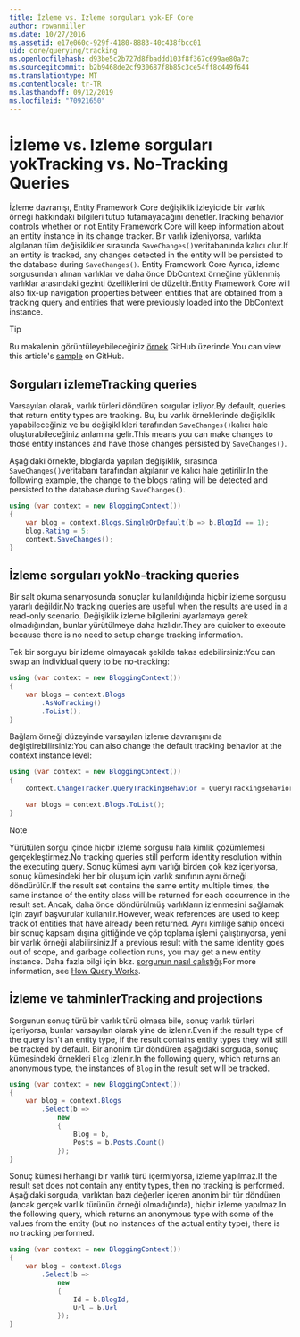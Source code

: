 ```yaml
---
title: İzleme vs. Izleme sorguları yok-EF Core
author: rowanmiller
ms.date: 10/27/2016
ms.assetid: e17e060c-929f-4180-8883-40c438fbcc01
uid: core/querying/tracking
ms.openlocfilehash: d93be5c2b727d8fbaddd103f8f367c699ae80a7c
ms.sourcegitcommit: b2b9468de2cf930687f8b85c3ce54ff8c449f644
ms.translationtype: MT
ms.contentlocale: tr-TR
ms.lasthandoff: 09/12/2019
ms.locfileid: "70921650"
---
```

# <a name="tracking-vs-no-tracking-queries"></a><span data-ttu-id="dede9-102">İzleme vs. Izleme sorguları yok</span><span class="sxs-lookup"><span data-stu-id="dede9-102">Tracking vs. No-Tracking Queries</span></span>

<span data-ttu-id="dede9-103">İzleme davranışı, Entity Framework Core değişiklik izleyicide bir varlık örneği hakkındaki bilgileri tutup tutamayacağını denetler.</span><span class="sxs-lookup"><span data-stu-id="dede9-103">Tracking behavior controls whether or not Entity Framework Core will keep information about an entity instance in its change tracker.</span></span> <span data-ttu-id="dede9-104">Bir varlık izleniyorsa, varlıkta algılanan tüm değişiklikler sırasında `SaveChanges()`veritabanında kalıcı olur.</span><span class="sxs-lookup"><span data-stu-id="dede9-104">If an entity is tracked, any changes detected in the entity will be persisted to the database during `SaveChanges()`.</span></span> <span data-ttu-id="dede9-105">Entity Framework Core Ayrıca, izleme sorgusundan alınan varlıklar ve daha önce DbContext örneğine yüklenmiş varlıklar arasındaki gezinti özelliklerini de düzeltir.</span><span class="sxs-lookup"><span data-stu-id="dede9-105">Entity Framework Core will also fix-up navigation properties between entities that are obtained from a tracking query and entities that were previously loaded into the DbContext instance.</span></span>

> [!TIP]  
> <span data-ttu-id="dede9-106">Bu makalenin görüntüleyebileceğiniz [örnek](https://github.com/aspnet/EntityFramework.Docs/tree/master/samples/core/Querying) GitHub üzerinde.</span><span class="sxs-lookup"><span data-stu-id="dede9-106">You can view this article's [sample](https://github.com/aspnet/EntityFramework.Docs/tree/master/samples/core/Querying) on GitHub.</span></span>

## <a name="tracking-queries"></a><span data-ttu-id="dede9-107">Sorguları izleme</span><span class="sxs-lookup"><span data-stu-id="dede9-107">Tracking queries</span></span>

<span data-ttu-id="dede9-108">Varsayılan olarak, varlık türleri döndüren sorgular izliyor.</span><span class="sxs-lookup"><span data-stu-id="dede9-108">By default, queries that return entity types are tracking.</span></span> <span data-ttu-id="dede9-109">Bu, bu varlık örneklerinde değişiklik yapabileceğiniz ve bu değişiklikleri tarafından `SaveChanges()`kalıcı hale oluşturabileceğiniz anlamına gelir.</span><span class="sxs-lookup"><span data-stu-id="dede9-109">This means you can make changes to those entity instances and have those changes persisted by `SaveChanges()`.</span></span>

<span data-ttu-id="dede9-110">Aşağıdaki örnekte, bloglarda yapılan değişiklik, sırasında `SaveChanges()`veritabanı tarafından algılanır ve kalıcı hale getirilir.</span><span class="sxs-lookup"><span data-stu-id="dede9-110">In the following example, the change to the blogs rating will be detected and persisted to the database during `SaveChanges()`.</span></span>

<!-- [!code-csharp[Main](samples/core/Querying/Tracking/Sample.cs)] -->
``` csharp
using (var context = new BloggingContext())
{
    var blog = context.Blogs.SingleOrDefault(b => b.BlogId == 1);
    blog.Rating = 5;
    context.SaveChanges();
}
```

## <a name="no-tracking-queries"></a><span data-ttu-id="dede9-111">İzleme sorguları yok</span><span class="sxs-lookup"><span data-stu-id="dede9-111">No-tracking queries</span></span>

<span data-ttu-id="dede9-112">Bir salt okuma senaryosunda sonuçlar kullanıldığında hiçbir izleme sorgusu yararlı değildir.</span><span class="sxs-lookup"><span data-stu-id="dede9-112">No tracking queries are useful when the results are used in a read-only scenario.</span></span> <span data-ttu-id="dede9-113">Değişiklik izleme bilgilerini ayarlamaya gerek olmadığından, bunlar yürütülmeye daha hızlıdır.</span><span class="sxs-lookup"><span data-stu-id="dede9-113">They are quicker to execute because there is no need to setup change tracking information.</span></span>

<span data-ttu-id="dede9-114">Tek bir sorguyu bir izleme olmayacak şekilde takas edebilirsiniz:</span><span class="sxs-lookup"><span data-stu-id="dede9-114">You can swap an individual query to be no-tracking:</span></span>

<!-- [!code-csharp[Main](samples/core/Querying/Tracking/Sample.cs?highlight=4)] -->
``` csharp
using (var context = new BloggingContext())
{
    var blogs = context.Blogs
        .AsNoTracking()
        .ToList();
}
```

<span data-ttu-id="dede9-115">Bağlam örneği düzeyinde varsayılan izleme davranışını da değiştirebilirsiniz:</span><span class="sxs-lookup"><span data-stu-id="dede9-115">You can also change the default tracking behavior at the context instance level:</span></span>

<!-- [!code-csharp[Main](samples/core/Querying/Tracking/Sample.cs?highlight=3)] -->
``` csharp
using (var context = new BloggingContext())
{
    context.ChangeTracker.QueryTrackingBehavior = QueryTrackingBehavior.NoTracking;

    var blogs = context.Blogs.ToList();
}
```

> [!NOTE]  
> <span data-ttu-id="dede9-116">Yürütülen sorgu içinde hiçbir izleme sorgusu hala kimlik çözümlemesi gerçekleştirmez.</span><span class="sxs-lookup"><span data-stu-id="dede9-116">No tracking queries still perform identity resolution within the executing query.</span></span> <span data-ttu-id="dede9-117">Sonuç kümesi aynı varlığı birden çok kez içeriyorsa, sonuç kümesindeki her bir oluşum için varlık sınıfının aynı örneği döndürülür.</span><span class="sxs-lookup"><span data-stu-id="dede9-117">If the result set contains the same entity multiple times, the same instance of the entity class will be returned for each occurrence in the result set.</span></span> <span data-ttu-id="dede9-118">Ancak, daha önce döndürülmüş varlıkların izlenmesini sağlamak için zayıf başvurular kullanılır.</span><span class="sxs-lookup"><span data-stu-id="dede9-118">However, weak references are used to keep track of entities that have already been returned.</span></span> <span data-ttu-id="dede9-119">Aynı kimliğe sahip önceki bir sonuç kapsam dışına gittiğinde ve çöp toplama işlemi çalıştırıyorsa, yeni bir varlık örneği alabilirsiniz.</span><span class="sxs-lookup"><span data-stu-id="dede9-119">If a previous result with the same identity goes out of scope, and garbage collection runs, you may get a new entity instance.</span></span> <span data-ttu-id="dede9-120">Daha fazla bilgi için bkz. [sorgunun nasıl çalıştığı](overview.md).</span><span class="sxs-lookup"><span data-stu-id="dede9-120">For more information, see [How Query Works](overview.md).</span></span>

## <a name="tracking-and-projections"></a><span data-ttu-id="dede9-121">İzleme ve tahminler</span><span class="sxs-lookup"><span data-stu-id="dede9-121">Tracking and projections</span></span>

<span data-ttu-id="dede9-122">Sorgunun sonuç türü bir varlık türü olmasa bile, sonuç varlık türleri içeriyorsa, bunlar varsayılan olarak yine de izlenir.</span><span class="sxs-lookup"><span data-stu-id="dede9-122">Even if the result type of the query isn't an entity type, if the result contains entity types they will still be tracked by default.</span></span> <span data-ttu-id="dede9-123">Bir anonim tür döndüren aşağıdaki sorguda, sonuç kümesindeki örnekleri `Blog` izlenir.</span><span class="sxs-lookup"><span data-stu-id="dede9-123">In the following query, which returns an anonymous type, the instances of `Blog` in the result set will be tracked.</span></span>

<!-- [!code-csharp[Main](samples/core/Querying/Tracking/Sample.cs?highlight=7)] -->
``` csharp
using (var context = new BloggingContext())
{
    var blog = context.Blogs
        .Select(b =>
            new
            {
                Blog = b,
                Posts = b.Posts.Count()
            });
}
```

<span data-ttu-id="dede9-124">Sonuç kümesi herhangi bir varlık türü içermiyorsa, izleme yapılmaz.</span><span class="sxs-lookup"><span data-stu-id="dede9-124">If the result set does not contain any entity types, then no tracking is performed.</span></span> <span data-ttu-id="dede9-125">Aşağıdaki sorguda, varlıktan bazı değerler içeren anonim bir tür döndüren (ancak gerçek varlık türünün örneği olmadığında), hiçbir izleme yapılmaz.</span><span class="sxs-lookup"><span data-stu-id="dede9-125">In the following query, which returns an anonymous type with some of the values from the entity (but no instances of the actual entity type), there is no tracking performed.</span></span>

<!-- [!code-csharp[Main](samples/core/Querying/Tracking/Sample.cs)] -->
``` csharp
using (var context = new BloggingContext())
{
    var blog = context.Blogs
        .Select(b =>
            new
            {
                Id = b.BlogId,
                Url = b.Url
            });
}
```
